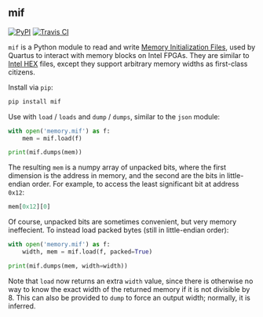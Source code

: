 mif
---

[![PyPI](https://img.shields.io/pypi/v/mif)](https://pypi.org/project/mif/)
[![Travis CI](https://img.shields.io/travis/com/agrif/mif/master)](https://travis-ci.com/agrif/mif)

`mif` is a Python module to read and write [Memory Initialization
Files](https://www.intel.com/content/www/us/en/programmable/quartushelp/13.0/mergedProjects/reference/glossary/def_mif.htm),
used by Quartus to interact with memory blocks on Intel FPGAs. They
are similar to [Intel HEX](https://en.wikipedia.org/wiki/Intel_HEX)
files, except they support arbitrary memory widths as first-class
citizens.

Install via `pip`:

```python
pip install mif
```

Use with `load` / `loads` and `dump` / `dumps`, similar to the `json` module:

```python
with open('memory.mif') as f:
    mem = mif.load(f)

print(mif.dumps(mem))
```

The resulting `mem` is a numpy array of unpacked bits, where the first
dimension is the address in memory, and the second are the bits in
little-endian order. For example, to access the least significant bit
at address `0x12`:

```python
mem[0x12][0]
```

Of course, unpacked bits are sometimes convenient, but very memory ineffecient. To instead load packed bytes (still in little-endian order):

```python
with open('memory.mif') as f:
    width, mem = mif.load(f, packed=True)

print(mif.dumps(mem, width=width))
```

Note that `load` now returns an extra `width` value, since there is
otherwise no way to know the exact width of the returned memory if it
is not divisible by 8. This can also be provided to `dump` to force an
output width; normally, it is inferred.

